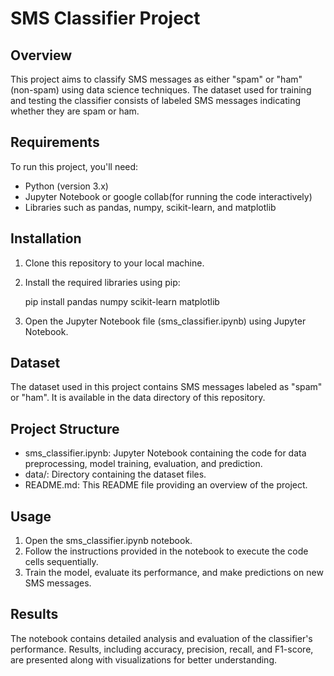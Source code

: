 # SMS Classifier Project

## Overview
This project aims to classify SMS messages as either "spam" or "ham" (non-spam) using data science techniques. The dataset used for training and testing the classifier consists of labeled SMS messages indicating whether they are spam or ham.

## Requirements
To run this project, you'll need:
- Python (version 3.x)
- Jupyter Notebook or google collab(for running the code interactively)
- Libraries such as pandas, numpy, scikit-learn, and matplotlib

## Installation
1. Clone this repository to your local machine.
2. Install the required libraries using pip:
   
   pip install pandas numpy scikit-learn matplotlib
   
3. Open the Jupyter Notebook file (sms_classifier.ipynb) using Jupyter Notebook.

## Dataset
The dataset used in this project contains SMS messages labeled as "spam" or "ham". It is available in the data directory of this repository.

## Project Structure
- sms_classifier.ipynb: Jupyter Notebook containing the code for data preprocessing, model training, evaluation, and prediction.
- data/: Directory containing the dataset files.
- README.md: This README file providing an overview of the project.

## Usage
1. Open the sms_classifier.ipynb notebook.
2. Follow the instructions provided in the notebook to execute the code cells sequentially.
3. Train the model, evaluate its performance, and make predictions on new SMS messages.

## Results
The notebook contains detailed analysis and evaluation of the classifier's performance. Results, including accuracy, precision, recall, and F1-score, are presented along with visualizations for better understanding.

